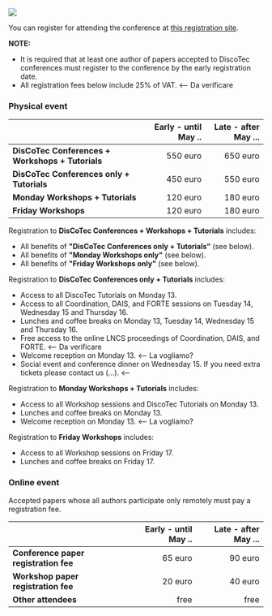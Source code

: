 [![](https://www.discotec.org/2022/discotec2022-banner.jpeg)](https://www.discotec.org/2022/)

You can register for attending the conference at [this registration site](...).

**NOTE:**
* It is required that at least one author of papers accepted to DiscoTec conferences must register to the conference by the early registration date. 
* All registration fees below include 25% of VAT. <-- Da verificare

### Physical event
| | Early - until May .. | Late - after May ... |
| - | -: | -: |
| **DisCoTec Conferences + Workshops + Tutorials** | 550 euro | 650 euro | 
| **DisCoTec Conferences only + Tutorials** | 450 euro | 550 euro |
| **Monday Workshops + Tutorials** | 120 euro | 180  euro |
| **Friday Workshops** | 120 euro | 180  euro |


Registration to **DisCoTec Conferences + Workshops + Tutorials** includes:
* All benefits of **"DisCoTec Conferences only + Tutorials"** (see below).
* All benefits of **"Monday Workshops only"** (see below).
* All benefits of **"Friday Workshops only"** (see below).

Registration to **DisCoTec Conferences only + Tutorials** includes:
* Access to all DiscoTec Tutorials on Monday 13.
* Access to all Coordination, DAIS, and FORTE sessions on Tuesday 14, Wednesday 15 and Thursday 16.
* Lunches and coffee breaks on Monday 13, Tuesday 14, Wednesday 15 and Thursday 16. 
* Free access to the online LNCS proceedings of Coordination, DAIS, and FORTE. <-- Da verificare
* Welcome reception on Monday 13.     <-- La vogliamo?
* Social event and conference dinner on Wednesday 15. If you need extra tickets please contact us (...). <-- 

Registration to **Monday Workshops + Tutorials** includes:
* Access to all Workshop sessions and DiscoTec Tutorials on Monday 13.
* Lunches and coffee breaks on Monday 13. 
* Welcome reception on Monday 13.     <-- La vogliamo?

Registration to **Friday Workshops** includes:
* Access to all Workshop sessions on Friday 17.
* Lunches and coffee breaks on Friday 17.

<!-- Similar to past editions, there are no special fees for students but we have a limited amount of student travel grants provided by IFIP. -->

### Online event

Accepted papers whose all authors participate only remotely must  pay a registration fee.

| | Early - until May .. | Late - after May ... |
| - | -: | -: | 
| **Conference paper registration fee** | 65 euro | 90 euro | 
| **Workshop paper registration fee** | 20 euro | 40 euro |
| **Other attendees** | free | free |
